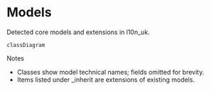 # Models

Detected core models and extensions in l10n_uk.

```mermaid
classDiagram
```

Notes
- Classes show model technical names; fields omitted for brevity.
- Items listed under _inherit are extensions of existing models.
